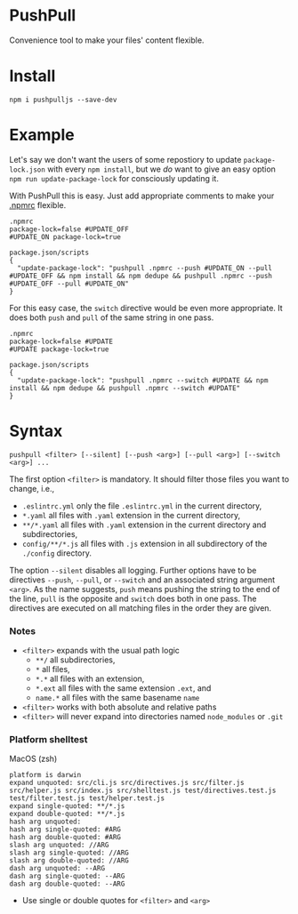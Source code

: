 # PushPull
Convenience tool to make your files' content flexible.

# Install
```
npm i pushpulljs --save-dev
```

# Example
Let's say we don't want the users of some repostiory to update `package-lock.json` with every `npm install`, but we _do_ want to give an easy option `npm run update-package-lock` for consciously updating it.

With PushPull this is easy. Just add appropriate comments to make your [.npmrc](./.npmrc) flexible.
```
.npmrc
package-lock=false #UPDATE_OFF
#UPDATE_ON package-lock=true

package.json/scripts
{
  "update-package-lock": "pushpull .npmrc --push #UPDATE_ON --pull #UPDATE_OFF && npm install && npm dedupe && pushpull .npmrc --push #UPDATE_OFF --pull #UPDATE_ON"
}
```

For this easy case, the `switch` directive would be even more appropriate. It does both `push` and `pull` of the same string in one pass.
```
.npmrc
package-lock=false #UPDATE
#UPDATE package-lock=true

package.json/scripts
{
  "update-package-lock": "pushpull .npmrc --switch #UPDATE && npm install && npm dedupe && pushpull .npmrc --switch #UPDATE"
}
```

# Syntax
```
pushpull <filter> [--silent] [--push <arg>] [--pull <arg>] [--switch <arg>] ...
```
The first option `<filter>` is mandatory. It should filter those files you want to change, i.e., 
* `.eslintrc.yml` only the file `.eslintrc.yml` in the current directory,
* `*.yaml` all files with `.yaml` extension in the current directory,
* `**/*.yaml` all files with `.yaml` extension in the current directory and subdirectories,
* `config/**/*.js` all files with `.js` extension in all subdirectory of the `./config` directory.

The option `--silent` disables all logging. Further options have to be directives `--push`, `--pull`, or `--switch` and an associated string argument `<arg>`. As the name suggests, `push` means pushing the string to the end of the line, `pull` is the opposite and `switch` does both in one pass. The directives are executed on all matching files in the order they are given.

### Notes
* `<filter>` expands with the usual path logic
  * `**/` all subdirectories,
  * `*` all files,
  * `*.*` all files with an extension,
  * `*.ext` all files with the same extension `.ext`, and
  * `name.*` all files with the same basename `name`
* `<filter>` works with both absolute and relative paths
* `<filter>` will never expand into directories named `node_modules` or `.git`

### Platform shelltest
MacOS (zsh)
```
platform is darwin
expand unquoted: src/cli.js src/directives.js src/filter.js src/helper.js src/index.js src/shelltest.js test/directives.test.js test/filter.test.js test/helper.test.js
expand single-quoted: **/*.js
expand double-quoted: **/*.js
hash arg unquoted:
hash arg single-quoted: #ARG
hash arg double-quoted: #ARG
slash arg unquoted: //ARG
slash arg single-quoted: //ARG
slash arg double-quoted: //ARG
dash arg unquoted: --ARG
dash arg single-quoted: --ARG
dash arg double-quoted: --ARG
```
* Use single or double quotes for `<filter>` and `<arg>`